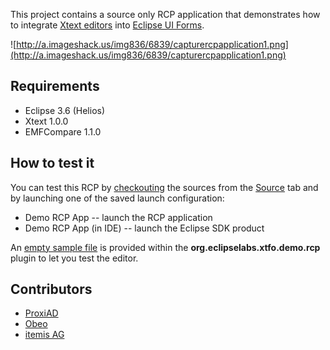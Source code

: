 This project contains a source only RCP application that demonstrates how to integrate [Xtext editors](http://www.eclipse.org/Xtext/) into [Eclipse UI Forms](http://www.eclipse.org/articles/Article-Forms/article.html).

![http://a.imageshack.us/img836/6839/capturercpapplication1.png](http://a.imageshack.us/img836/6839/capturercpapplication1.png)

## Requirements ##

  * Eclipse 3.6 (Helios)
  * Xtext 1.0.0
  * EMFCompare 1.1.0

## How to test it ##

You can test this RCP by [checkouting](http://code.google.com/a/eclipselabs.org/p/xtext-forms-integration/source/checkout) the sources from the [Source](http://code.google.com/a/eclipselabs.org/p/xtext-forms-integration/source/browse/) tab and by launching one of the saved launch configuration:

  * Demo RCP App -- launch the RCP application
  * Demo RCP App (in IDE) -- launch the Eclipse SDK product

An [empty sample file](http://code.google.com/a/eclipselabs.org/p/xtext-forms-integration/source/browse/trunk/plugins/org.eclipselabs.xtfo.demo.rcp/sample.demo) is provided within the **org.eclipselabs.xtfo.demo.rcp** plugin to let you test the editor.

## Contributors ##
  * [ProxiAD](http://www.proxiad.com/)
  * [Obeo](http://www.obeo.fr/)
  * [itemis AG](http://www.itemis.de)